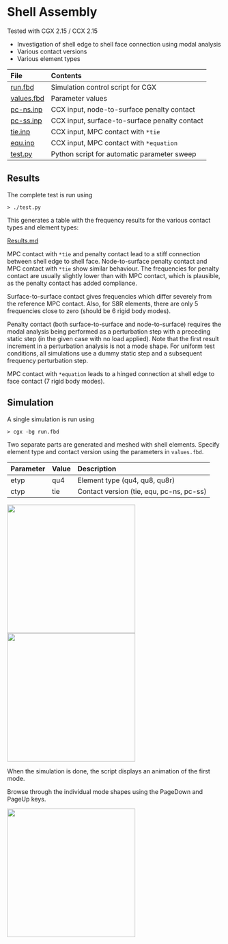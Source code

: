 # Shell Assembly
Tested with CGX 2.15 / CCX 2.15

+ Investigation of shell edge to shell face connection using modal analysis
+ Various contact versions
+ Various element types

File                   | Contents                                      
:-------------         | :-------------                                
[run.fbd](run.fbd)     | Simulation control script for CGX             
[values.fbd](run.fbd)  | Parameter values           
[pc-ns.inp](pc-ns.inp) | CCX input, node-to-surface penalty contact    
[pc-ss.inp](pc-ss.inp) | CCX input, surface-to-surface penalty contact
[tie.inp](tie.inp)     | CCX input, MPC contact with `*tie`            
[equ.inp](equ.inp)     | CCX input, MPC contact with `*equation`       
[test.py](test.py)     | Python script for automatic parameter sweep   

## Results

The complete test is run using
```
> ./test.py
```
This generates a table with the frequency results for the various contact types and element types:

[Results.md](Results.md)

MPC contact with  `*tie` and penalty contact lead to a stiff connection between shell edge to shell face. Node-to-surface penalty contact and MPC contact with `*tie` show similar behaviour. The frequencies for penalty contact are usually slightly lower than with MPC contact, which is plausible, as the penalty contact has added compliance.

Surface-to-surface contact gives frequencies which differ severely from the reference MPC contact. Also, for S8R elements, there are only 5 frequencies close to zero (should be 6 rigid body modes).

Penalty contact (both surface-to-surface and node-to-surface) requires the modal analysis being performed as a perturbation step with a preceding static step (in the given case with no load applied). Note that the first result increment in a perturbation analysis is not a mode shape. For uniform test conditions, all simulations use a dummy static step and a subsequent frequency perturbation step.

MPC contact with `*equation` leads to a hinged connection at shell edge to face contact (7 rigid body modes).



## Simulation

A single simulation is run using
```
> cgx -bg run.fbd
```
Two separate parts are generated and meshed with shell elements. Specify element type and contact
version using the parameters in `values.fbd`.

Parameter | Value | Description
:--       | :--   | :---
etyp      | qu4   | Element type (qu4, qu8, qu8r)
ctyp      | tie   | Contact version (tie, equ, pc-ns, pc-ss)

<img src="model.png" width="300"><img src="contact.png" width="300">

When the simulation is done, the script displays an animation of the first mode.

Browse through the individual mode shapes using the PageDown and PageUp keys.

<img src="mode9.png" width="300">
